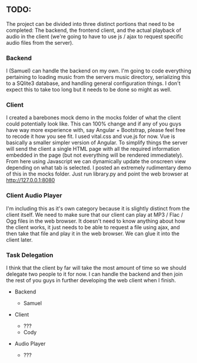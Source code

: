 ## TODO:
The project can be divided into three distinct portions that need to be
completed: The backend, the frontend client, and the actual playback 
of audio in the client (we're going to have to use js / ajax
to request specific audio files from the server).

### Backend

I (Samuel) can handle the backend on my own. I'm going to code 
everything pertaining to loading music from the servers music directory,
serializing this to a SQlite3 database, and handling general 
configuration things. I don't expect this to take too long but 
it needs to be done so might as well.

### Client
I created a barebones mock demo in the mocks folder of what the
client could potentially look like. This can 100% change and if any
of you guys have way more experience with, say Angular + Bootstrap,
please feel free to recode it how you see fit. I used
vital.css and vue.js for now. Vue is basically a smaller simpler version
of Angular. To simplify things the server will send the client a single 
HTML page with all the required information embedded in the page 
(but not everything will be rendered immediately). From here using 
Javascript we can dynamically update the onscreen view depending on what 
tab is selected. I posted an extremely rudimentary demo of this in the 
mocks folder. Just run library.py and point the web browser at 
http://127.0.0.1:8080

### Client Audio Player
I'm including this as it's own category because it is slightly distinct
from the client itself. We need to make sure that our client can play at
MP3 / Flac / Ogg files in the web browser. It doesn't need to know 
anything about how the client works, it just needs to be able to 
request a file using ajax, and then take that file and play it in the
web browser. We can glue it into the client later.

### Task Delegation
I think that the client by far will take the most amount of time
so we should delegate two people to it for now. I can handle the 
backend and then join the rest of you guys in further developing the
web client when I finish. 

* Backend
    * Samuel

* Client
    * ???
    * Cody

* Audio Player
    * ???
